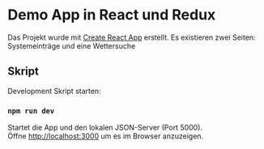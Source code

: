 # Demo App in React und Redux

Das Projekt wurde mit [Create React App](https://github.com/facebook/create-react-app) erstellt.
Es existieren zwei Seiten: Systemeinträge und eine Wettersuche

## Skript

Development Skript starten:

### `npm run dev`

Startet die App und den lokalen JSON-Server (Port 5000).\
Öffne [http://localhost:3000](http://localhost:3000) um es im Browser anzuzeigen.
